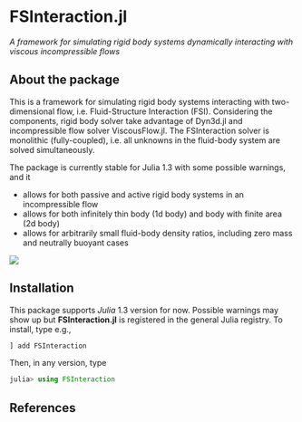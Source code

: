 # FSInteraction.jl

*A framework for simulating rigid body systems dynamically interacting with viscous incompressible flows*

## About the package

This is a framework for simulating rigid body systems interacting with two-dimensional flow, i.e. Fluid-Structure Interaction (FSI).
Considering the components, rigid body solver take advantage of Dyn3d.jl and incompressible flow solver ViscousFlow.jl.
The FSInteraction solver is monolithic (fully-coupled), i.e. all unknowns in the fluid-body system are solved simultaneously.

The package is currently stable for Julia 1.3 with some possible warnings, and it
- allows for both passive and active rigid body systems in an incompressible flow
- allows for both infinitely thin body (1d body) and body with finite area (2d body)
- allows for arbitrarily small fluid-body density ratios, including zero mass and neutrally buoyant cases


![](https://github.com/ruizhi92/FSInteraction.jl/raw/master/example_gif.gif)

## Installation

This package supports *Julia* 1.3 version for now. Possible warnings may show up but
**FSInteraction.jl** is registered in the general Julia registry. To install, type
e.g.,
```julia
] add FSInteraction
```

Then, in any version, type
```julia
julia> using FSInteraction
```
## References

[^1]: Ruizhi Yang and Jeff Eldredge https://escholarship.org/uc/item/0nq1t5zw
